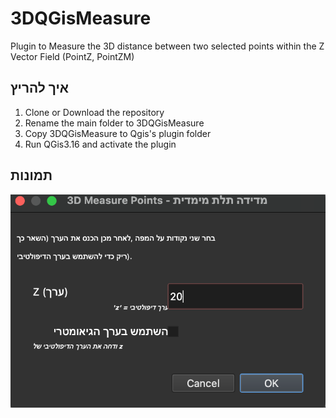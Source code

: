 # 3DQGisMeasure

Plugin to Measure the 3D distance between two selected points within the Z Vector Field (PointZ, PointZM)



## איך להריץ

1. Clone or Download the repository
2. Rename the main folder to 3DQGisMeasure
3. Copy 3DQGisMeasure to Qgis's plugin folder
4. Run QGis3.16 and activate the plugin

## תמונות
![screenshot](screenshot.png)
